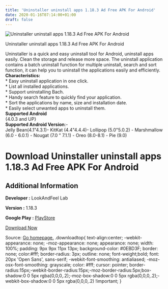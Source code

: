 ```yaml
---
title: 'Uninstaller uninstall apps 1.18.3 Ad Free APK For Android'
date: 2020-01-16T07:14:00+01:00
draft: false
---
```


![Uninstaller uninstall apps 1.18.3 Ad Free APK For Android](https://i1.wp.com/apkhome.net/wp-content/uploads/2020/01/Uninstaller-uninstall-apps-1.18.3-Ad-Free.png "Uninstaller uninstall apps 1.18.3 Ad Free APK For Android")

  

Uninstaller uninstall apps 1.18.3 Ad Free APK For Android

Uninstaller is a quick and easy uninstall tool for Android, uninstall apps easily. Clean the storage and release more space. The uninstall application contains a batch uninstall function for multiple uninstall, search and sort function, it can help you to uninstall the applications easily and efficiently.  
**Characteristics:**  
\* Easy uninstall application in one click.  
\* List all installed applications.  
\* Support uninstalling Bach.  
\* Handy search feature to quickly find your application.  
\* Sort the applications by name, size and installation date.  
\* Easily select unwanted apps to uninstall them.  
**Supported Android**  
{4.0.3 and UP}  
**Supported Android Version**:-  
Jelly Bean(4.1"4.3.1)- KitKat (4.4"4.4.4)- Lollipop (5.0"5.0.2) - Marshmallow (6.0 - 6.0.1) - Nougat (7.0 " 7.1.1) - Oreo (8.0-8.1) - Pie (9.0)

Download Uninstaller uninstall apps 1.18.3 Ad Free APK For Android
==================================================================

Additional Information
----------------------

**Developer :** LookAndFeel Lab

**Version :** 1.18.3

**Google Play :** [PlayStore](https://play.google.com/store/apps/details?id=com.lookandfeel.uninstallerpro)

  

[Download Now](https://store4app.co/post/uninstaller-uninstall-apps-1-18-3-ad-free-apk-for-android_1578591061)

  
Source: [Go homepage.](https://store4app.co/post/uninstaller-uninstall-apps-1-18-3-ad-free-apk-for-android_1578591061) .downloadtop{ text-align:center; -webkit-appearance: none; -moz-appearance: none; appearance: none; width: 100%; padding: 9px 9px 11px 13px; background-color: #0EBD3F; border: none; color:#fff; border-radius: 3px; outline: none; font-weight;bold; font: 20px 'Open Sans', sans-serif; -webkit-font-smoothing: antialiased; -moz-osx-font-smoothing: grayscale; color: #fff; cursor: pointer; border-radius:15px;-webkit-border-radius:15px;-moz-border-radius:5px;box-shadow:0 0 5px rgba(0,0,0,.2);-moz-box-shadow:0 0 5px rgba(0,0,0,.2);-webkit-box-shadow:0 0 5px rgba(0,0,0,.2) !important; }